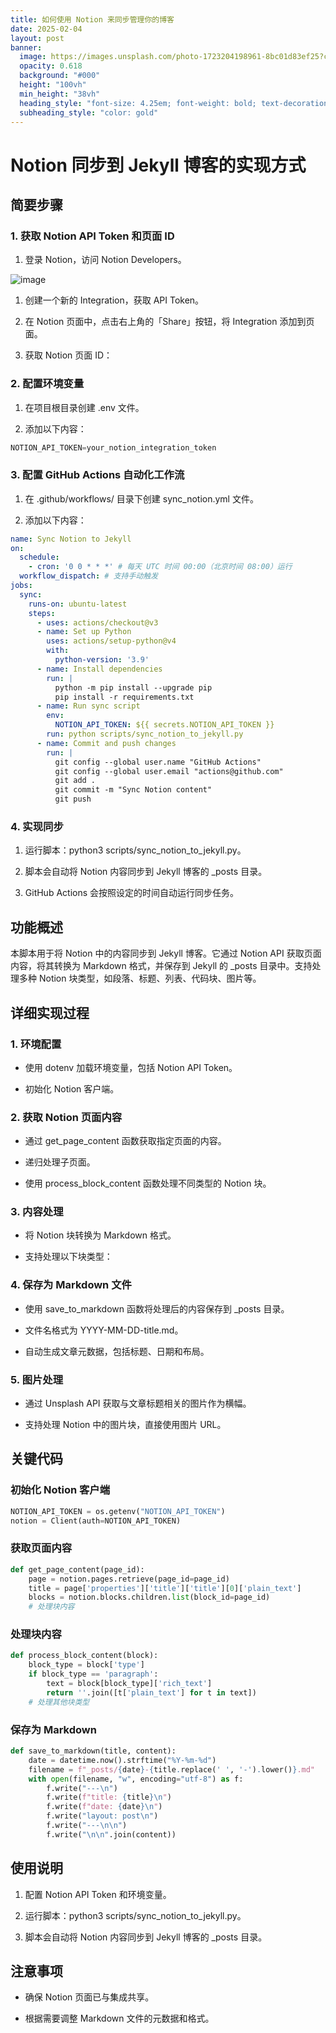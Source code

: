 ```yaml
---
title: 如何使用 Notion 来同步管理你的博客
date: 2025-02-04
layout: post
banner:
  image: https://images.unsplash.com/photo-1723204198961-8bc01d83ef25?crop=entropy&cs=tinysrgb&fit=max&fm=jpg&ixid=M3w2OTIwMzJ8MHwxfHJhbmRvbXx8fHx8fHx8fDE3Mzg2NTc0MzB8&ixlib=rb-4.0.3&q=80&w=1080
  opacity: 0.618
  background: "#000"
  height: "100vh"
  min_height: "38vh"
  heading_style: "font-size: 4.25em; font-weight: bold; text-decoration: underline"
  subheading_style: "color: gold"
---
```


# Notion 同步到 Jekyll 博客的实现方式

## 简要步骤

### 1. 获取 Notion API Token 和页面 ID

1. 登录 Notion，访问 Notion Developers。

![image](https://prod-files-secure.s3.us-west-2.amazonaws.com/a7a0cc5a-89b9-4cda-8686-1fba0ca52f40/d19c1afe-dea5-4312-9333-786b0ba83054/image.png?X-Amz-Algorithm=AWS4-HMAC-SHA256&X-Amz-Content-Sha256=UNSIGNED-PAYLOAD&X-Amz-Credential=ASIAZI2LB46665ACNT4R%2F20250204%2Fus-west-2%2Fs3%2Faws4_request&X-Amz-Date=20250204T082350Z&X-Amz-Expires=3600&X-Amz-Security-Token=IQoJb3JpZ2luX2VjEBAaCXVzLXdlc3QtMiJGMEQCICQiXAC%2FHEnsj59GhK%2FHcCPq7HWQWVdVHUr4cNG%2FE5ovAiAnDDd4%2FHBy29e%2FGuaAokTyLm5GJZ%2BjmTmOa0VuXF3QKyr%2FAwgpEAAaDDYzNzQyMzE4MzgwNSIMZiYx7yV1e1p0laHmKtwDcTV%2FRmHaLcDZojxHapIJZKCi8q%2FPJdKsb8UV1Q8jzFPorJ7UKXKB4RjBMT6OzbZSHGqC16TvjafWJj6yV%2FIboHN05j7IOFeDDIeSMOgcfla0UXZYwhYNFFTc8QwTYNB4cf%2B3cag4g%2FVRZMcKGG0F0USrpdQeypN6AtIwrj%2BVrTlstVw6%2F89ZbL02bW6qfO9XqIKvIOh4wDHHoQaiEtS%2FrFkRxLlv7UgHQffCXQzpCvz9BnsztTjdJC8UBbrfmXdJI5U%2FU%2Bi%2BkaZKYma8pwdmDlF%2FWvzKq3vx4DtgJX5HwUMYSa7Q9gwTGPptHBISPvUlxiOr0rVm4IttFbl%2FQnK24piBsjwKFXKo8CnyuEHrFGMTWgetzOegZkmixOkpMSMIRH9vql%2FeCwNQAEC9%2BNTihZcptQD2oBHLP%2FP%2FvmMr2P0O743992fhijFzpPqVeyVAkdWfLOioi%2F9hmGbUcyJ5A9VOHtebzO%2FwYzLdG%2BiV3C9w%2FFwe%2F4FD6wROVk%2FxVQt3dq4xNUfFmSNd6OGf6zw5vVt2rRcG%2FV4LVSP1oRcXaXZCCmE6n9TJmpYh80AL4mmlaloTlWD%2BQ3223Ieg9UCfHUf1hs5ZLetOfaTW7kgSw8LEdavS0TZ9u9jox20wspKHvQY6pgHJXDgQd0b8uWh6rXmkbRwoGpxbo7q0vMypHXgV2FKWrTDDEJSPcxfykAKec6v%2B%2FfFQRYoaHmQA6nNBKUAE7RJtC1YrsqDkOAn2jPWZR71jv0RneB7SBQpxhTZZkr4hKPWQ0kdpEMCy7MGQz1cPtNlCWAMT6HTHInKqWfKWI2SfwbXfXIlcA8rOEJzvWkFpeJCl55BosjEHqUBp0Xs1fHCoohrq%2Fk5V&X-Amz-Signature=9b3429d01eecbf779b4561eed6345efa7ac5a23ef6bb67c6d1b1f34320af95c7&X-Amz-SignedHeaders=host&x-id=GetObject)

1. 创建一个新的 Integration，获取 API Token。

1. 在 Notion 页面中，点击右上角的「Share」按钮，将 Integration 添加到页面。

1. 获取 Notion 页面 ID：


### 2. 配置环境变量

1. 在项目根目录创建 .env 文件。

1. 添加以下内容：

```javascript
NOTION_API_TOKEN=your_notion_integration_token
```

### 3. 配置 GitHub Actions 自动化工作流

1. 在 .github/workflows/ 目录下创建 sync_notion.yml 文件。

1. 添加以下内容：

```yaml
name: Sync Notion to Jekyll
on:
  schedule:
    - cron: '0 0 * * *' # 每天 UTC 时间 00:00（北京时间 08:00）运行
  workflow_dispatch: # 支持手动触发
jobs:
  sync:
    runs-on: ubuntu-latest
    steps:
      - uses: actions/checkout@v3
      - name: Set up Python
        uses: actions/setup-python@v4
        with:
          python-version: '3.9'
      - name: Install dependencies
        run: |
          python -m pip install --upgrade pip
          pip install -r requirements.txt
      - name: Run sync script
        env:
          NOTION_API_TOKEN: ${{ secrets.NOTION_API_TOKEN }}
        run: python scripts/sync_notion_to_jekyll.py
      - name: Commit and push changes
        run: |
          git config --global user.name "GitHub Actions"
          git config --global user.email "actions@github.com"
          git add .
          git commit -m "Sync Notion content"
          git push
```

### 4. 实现同步

1. 运行脚本：python3 scripts/sync_notion_to_jekyll.py。

1. 脚本会自动将 Notion 内容同步到 Jekyll 博客的 _posts 目录。

1. GitHub Actions 会按照设定的时间自动运行同步任务。

## 功能概述

本脚本用于将 Notion 中的内容同步到 Jekyll 博客。它通过 Notion API 获取页面内容，将其转换为 Markdown 格式，并保存到 Jekyll 的 _posts 目录中。支持处理多种 Notion 块类型，如段落、标题、列表、代码块、图片等。

## 详细实现过程

### 1. 环境配置

- 使用 dotenv 加载环境变量，包括 Notion API Token。

- 初始化 Notion 客户端。

### 2. 获取 Notion 页面内容

- 通过 get_page_content 函数获取指定页面的内容。

- 递归处理子页面。

- 使用 process_block_content 函数处理不同类型的 Notion 块。

### 3. 内容处理

- 将 Notion 块转换为 Markdown 格式。

- 支持处理以下块类型：


### 4. 保存为 Markdown 文件

- 使用 save_to_markdown 函数将处理后的内容保存到 _posts 目录。

- 文件名格式为 YYYY-MM-DD-title.md。

- 自动生成文章元数据，包括标题、日期和布局。

### 5. 图片处理

- 通过 Unsplash API 获取与文章标题相关的图片作为横幅。

- 支持处理 Notion 中的图片块，直接使用图片 URL。

## 关键代码

### 初始化 Notion 客户端

```python
NOTION_API_TOKEN = os.getenv("NOTION_API_TOKEN")
notion = Client(auth=NOTION_API_TOKEN)
```

### 获取页面内容

```python
def get_page_content(page_id):
    page = notion.pages.retrieve(page_id=page_id)
    title = page['properties']['title']['title'][0]['plain_text']
    blocks = notion.blocks.children.list(block_id=page_id)
    # 处理块内容
```

### 处理块内容

```python
def process_block_content(block):
    block_type = block['type']
    if block_type == 'paragraph':
        text = block[block_type]['rich_text']
        return ''.join([t['plain_text'] for t in text])
    # 处理其他块类型
```

### 保存为 Markdown

```python
def save_to_markdown(title, content):
    date = datetime.now().strftime("%Y-%m-%d")
    filename = f"_posts/{date}-{title.replace(' ', '-').lower()}.md"
    with open(filename, "w", encoding="utf-8") as f:
        f.write("---\n")
        f.write(f"title: {title}\n")
        f.write(f"date: {date}\n")
        f.write("layout: post\n")
        f.write("---\n\n")
        f.write("\n\n".join(content))
```

## 使用说明

1. 配置 Notion API Token 和环境变量。

1. 运行脚本：python3 scripts/sync_notion_to_jekyll.py。

1. 脚本会自动将 Notion 内容同步到 Jekyll 博客的 _posts 目录。

## 注意事项

- 确保 Notion 页面已与集成共享。

- 根据需要调整 Markdown 文件的元数据和格式。